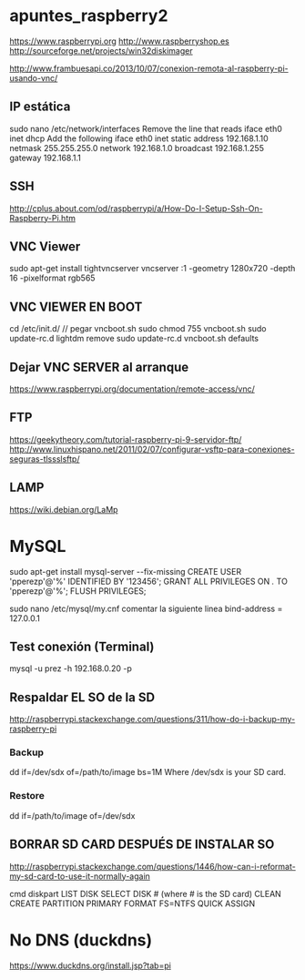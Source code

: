 # apuntes_raspberry2

https://www.raspberrypi.org
http://www.raspberryshop.es
http://sourceforge.net/projects/win32diskimager

http://www.frambuesapi.co/2013/10/07/conexion-remota-al-raspberry-pi-usando-vnc/


## IP estática
sudo nano /etc/network/interfaces
Remove the line that reads
iface eth0 inet dhcp
Add the following
iface eth0 inet static
address 192.168.1.10
netmask 255.255.255.0
network 192.168.1.0
broadcast 192.168.1.255
gateway 192.168.1.1


## SSH
http://cplus.about.com/od/raspberrypi/a/How-Do-I-Setup-Ssh-On-Raspberry-Pi.htm

## VNC Viewer
sudo apt-get install tightvncserver
vncserver :1 -geometry 1280x720 -depth 16 -pixelformat rgb565

## VNC VIEWER EN BOOT
cd /etc/init.d/
// pegar vncboot.sh
sudo chmod 755 vncboot.sh
sudo update-rc.d lightdm remove
sudo update-rc.d vncboot.sh defaults

## Dejar VNC SERVER al arranque
https://www.raspberrypi.org/documentation/remote-access/vnc/

## FTP
https://geekytheory.com/tutorial-raspberry-pi-9-servidor-ftp/
http://www.linuxhispano.net/2011/02/07/configurar-vsftp-para-conexiones-seguras-tlssslsftp/

## LAMP
https://wiki.debian.org/LaMp

# MySQL
sudo apt-get install mysql-server --fix-missing
CREATE USER 'pperezp'@'%' IDENTIFIED BY '123456';
GRANT ALL PRIVILEGES ON *.* TO 'pperezp'@'%';
FLUSH PRIVILEGES;

sudo nano /etc/mysql/my.cnf
comentar la siguiente linea
bind-address          = 127.0.0.1

## Test conexión (Terminal)
mysql -u prez -h 192.168.0.20 -p

## Respaldar EL SO de la SD
http://raspberrypi.stackexchange.com/questions/311/how-do-i-backup-my-raspberry-pi
### Backup
dd if=/dev/sdx of=/path/to/image bs=1M
Where /dev/sdx is your SD card.

### Restore
dd if=/path/to/image of=/dev/sdx

## BORRAR SD CARD DESPUÉS DE INSTALAR SO
http://raspberrypi.stackexchange.com/questions/1446/how-can-i-reformat-my-sd-card-to-use-it-normally-again

cmd
diskpart
LIST DISK
SELECT DISK # (where # is the SD card)
CLEAN
CREATE PARTITION PRIMARY
FORMAT FS=NTFS QUICK
ASSIGN

# No DNS (duckdns)
https://www.duckdns.org/install.jsp?tab=pi 
